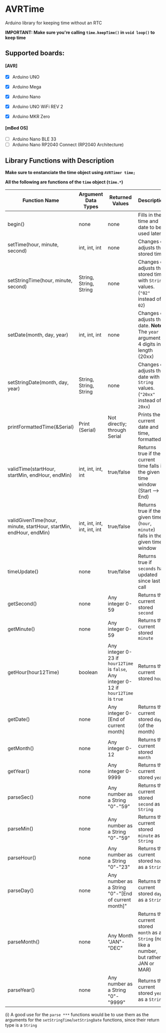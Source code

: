 # AVRTime


Arduino library for keeping time without an RTC

**IMPORTANT: Make sure you're calling `time.keepTime()` in `void loop()` to keep time**

## Supported boards:

#### [AVR]
- [x] Arduino UNO
- [x] Arduino Mega
- [x] Arduino Nano
- [x] Arduino UNO WiFi REV 2
- [x] Arduino MKR Zero


#### [mBed OS]
- [ ] Arduino Nano BLE 33
- [ ] Arduino Nano RP2040 Connect (RP2040  Architecture)

## Library Functions with Description

**Make sure to enstanciate the time object using `AVRTimer time;`**

**All the following are functions of the `time` object (`time.*`)**

| Function Name | Argument Data Types | Returned Values | Description |
|---------------|---------------------|-----------------|-------------|
| begin()       | none | none | Fills in the time and date to be used later. |
| setTime(hour, minute, second) | int, int, int | none | Changes or adjusts the stored time. |
| setStringTime(hour, minute, second) | String, String, String | none | Changes or adjusts the stored time with `String` values. (`"02"` instead of `02`) |
| setDate(month, day, year) | int, int, int | none | Changes or adjusts the date. **Note:** The `year` argument is 4 digits in length (20xx) |
| setStringDate(month, day, year) | String, String, String | none | Changes or adjusts the date with `String` values. (`"20xx"` instead of `20xx`) |
| printFormattedTime(&Serial) | Print (Serial) | Not directly; through Serial | Prints the current date and time, formatted |
| validTime(startHour, startMin, endHour, endMin) | int, int, int, int | true/false | Returns true if the current time falls in the given time window (Start --> End) |
| validGivenTime(hour, minute, startHour, startMin, endHour, endMin) | int, int, int, int, int, int | true/false | Returns true if the given time (`hour`, `minute`) falls in the given time window
| timeUpdate() | none | true/false | Returns true if `seconds` has updated since last call |
| getSecond() | none | Any integer 0-59 | Returns the current stored `second` |
| getMinute() | none | Any integer 0-59 | Returns the current stored `minute` |
| getHour(hour12Time) | boolean | Any integer 0-23 if `hour12Time` is `false`, Any integer 0-12 if `hour12Time` is `true` | Returns the current stored `hour` |
| getDate() | none | Any integer 0-[End of current month] | Returns the current stored `day` (of the month) |
| getMonth() | none | Any integer 0-12 | Returns the current stored `month` |
| getYear() | none | Any integer 0-9999 | Returns the current stored `year` |
| parseSec() | none | Any number as a String "0"-"59" | Returns the current stored `second` as a `String` |
| parseMin() | none | Any number as a String "0"-"59" | Returns the current stored `minute` as a `String` |
| parseHour() | none | Any number as a String "0"-"23" | Returns the current stored `hour` as a `String` |
| parseDay() | none | Any number as a String "0"-"[End of current month]" | Returns the current stored `day` as a `String` |
| parseMonth() | none | Any Month "JAN"-"DEC" | Returns the current stored `month` as a `String` (not like a number, but rather JAN or MAR) |
| parseYear() | none | Any number as a String "0"-"9999" | Returns the current stored `year` as a `String` |

(i) A good use for the `parse ***` functions would be to use them as the arguments for the `setStringTime`/`setStringDate` functions, since their return type is a `String`
